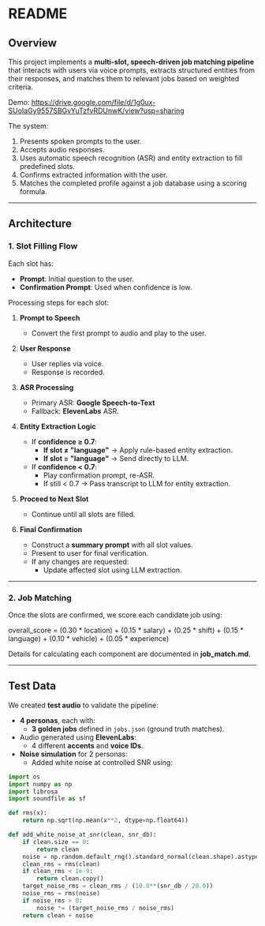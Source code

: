 # README

## Overview
This project implements a **multi-slot, speech-driven job matching pipeline** that interacts with users via voice prompts, extracts structured entities from their responses, and matches them to relevant jobs based on weighted criteria.

Demo: https://drive.google.com/file/d/1g0ux-SUoIaGy9557SBGvYuTzfvRDUnwK/view?usp=sharing

The system:
1. Presents spoken prompts to the user.
2. Accepts audio responses.
3. Uses automatic speech recognition (ASR) and entity extraction to fill predefined slots.
4. Confirms extracted information with the user.
5. Matches the completed profile against a job database using a scoring formula.

---

## Architecture

### 1. Slot Filling Flow
Each slot has:
- **Prompt**: Initial question to the user.
- **Confirmation Prompt**: Used when confidence is low.

Processing steps for each slot:

1. **Prompt to Speech**  
   - Convert the first prompt to audio and play to the user.

2. **User Response**  
   - User replies via voice.  
   - Response is recorded.

3. **ASR Processing**  
   - Primary ASR: **Google Speech-to-Text**  
   - Fallback: **ElevenLabs** ASR.

4. **Entity Extraction Logic**  
   - If **confidence ≥ 0.7**:
     - **If slot ≠ "language"** → Apply rule-based entity extraction.  
     - **If slot = "language"** → Send directly to LLM.
   - If **confidence < 0.7**:
     - Play confirmation prompt, re-ASR.
     - If still < 0.7 → Pass transcript to LLM for entity extraction.

5. **Proceed to Next Slot**  
   - Continue until all slots are filled.

6. **Final Confirmation**  
   - Construct a **summary prompt** with all slot values.  
   - Present to user for final verification.
   - If any changes are requested:
     - Update affected slot using LLM extraction.

---

### 2. Job Matching
Once the slots are confirmed, we score each candidate job using:

overall_score = (0.30 * location) +
(0.15 * salary) +
(0.25 * shift) +
(0.15 * language) +
(0.10 * vehicle) +
(0.05 * experience)

 
Details for calculating each component are documented in **job_match.md**.

---

## Test Data

We created **test audio** to validate the pipeline:

- **4 personas**, each with:
  - **3 golden jobs** defined in `jobs.json` (ground truth matches).
- Audio generated using **ElevenLabs**:
  - 4 different **accents** and **voice IDs**.
- **Noise simulation** for 2 personas:
  - Added white noise at controlled SNR using:

```python
import os
import numpy as np
import librosa
import soundfile as sf

def rms(x):
    return np.sqrt(np.mean(x**2, dtype=np.float64))

def add_white_noise_at_snr(clean, snr_db):
    if clean.size == 0:
        return clean
    noise = np.random.default_rng().standard_normal(clean.shape).astype(np.float32)
    clean_rms = rms(clean)
    if clean_rms < 1e-9:
        return clean.copy()
    target_noise_rms = clean_rms / (10.0**(snr_db / 20.0))
    noise_rms = rms(noise)
    if noise_rms > 0:
        noise *= (target_noise_rms / noise_rms)
    return clean + noise
